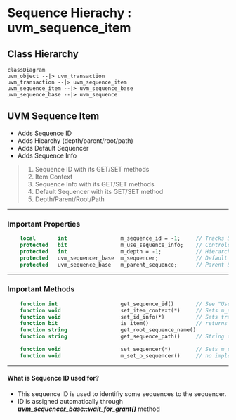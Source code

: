 # Sequence Hierachy : uvm_sequence_item

## Class Hierarchy

```mermaid
classDiagram
uvm_object --|> uvm_transaction
uvm_transaction --|> uvm_sequence_item
uvm_sequence_item --|> uvm_sequence_base
uvm_sequence_base --|> uvm_sequence
```

## UVM Sequence Item
- Adds Sequence ID
- Adds Hiearchy (depth/parent/root/path)
- Adds Default Sequencer
- Adds Sequence Info
> 1. Sequence ID        with its GET/SET methods
> 2. Item Context       
> 3. Sequence Info      with its GET/SET methods
> 4. Default Sequencer  with its GET/SET method
> 5. Depth/Parent/Root/Path

----

### Important Properties

```systemverilog
    local       int                 m_sequence_id = -1;     // Tracks Sequence ID for Sequencer or Composition uses
    protected   bit                 m_use_sequence_info;    // Controls if the info is recorded/printed/copied
    protected   int                 m_depth = -1;           // Hierarchy Depth found through recursion
    protected   uvm_sequencer_base  m_sequencer;            // Default Sequencer of Default type uvm_sequence_item
    protected   uvm_sequence_base   m_parent_sequence;      // Parent Sequence if any
```

----

### Important Methods

```systemverilog
    function int                    get_sequence_id()       // See "Used to set the local sequence id
    function void                   set_item_context(*)     // Sets m_use_sequence_info, parent, sequencer, depth
    function void                   set_id_info(*)          // Sets transaction and sequence ID
    function bit                    is_item()               // returns 1 if sequence_item
    function string                 get_root_sequence_name()
    function string                 get_sequence_path()     // String of names of each sequences in a full hierarchy path

    function void                   set_sequencer(*)        // Sets m_sequencer
    function void                   m_set_p_sequencer()     // no implementation until `uvm_declare_p_sequencer is called
```
----

#### What is Sequence ID used for?
- This sequence ID is used to identifiy some sequences to the sequencer.
- ID is assigned automatically through ***uvm_sequencer_base::wait_for_grant()*** method
